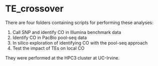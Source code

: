 # TE_crossover
 
There are four folders containing scripts for performing these analyses:
  1. Call SNP and identify CO in Illumina benchmark data
  2. Identify CO in PacBio pool-seq data
  3. In silico exploration of identifying CO with the pool-seq approach
  4. Test the impact of TEs on local CO 

They were performed at the HPC3 cluster at UC-Irvine.
